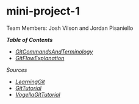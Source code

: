 # mini-project-1

Team Members: Josh Vilson and Jordan Pisaniello

__*Table of Contents*__
   * [_GitCommandsAndTerminology_](https://github.com/jv265/mini-project-1/blob/master/GitCommandsAndTerminology.md)
   * [_GitFlowExplanation_](https://github.com/jv265/mini-project-1/blob/master/GitFlowExplanation.md)

_*Sources*_
   * [_LearningGit_](https://www.w3docs.com/learn-git.html)
   * [_GitTutorial_](https://git-scm.com/docs/gittutorial)
   * [_VogellaGitTutorial_](https://www.vogella.com/tutorials/Git/article.html) 